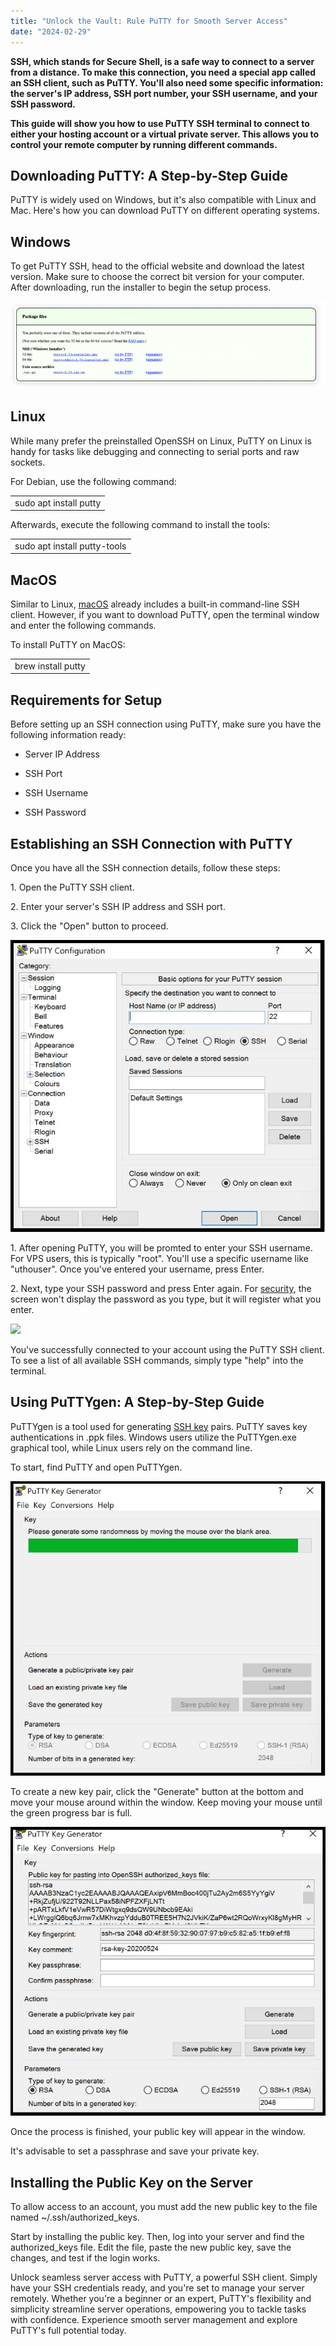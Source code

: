 ```yaml
---
title: "Unlock the Vault: Rule PuTTY for Smooth Server Access"
date: "2024-02-29"
---
```


**SSH, which stands for Secure Shell, is a safe way to connect to a server from a distance. To make this connection, you need a special app called an SSH client, such as PuTTY. You'll also need some specific information: the server's IP address, SSH port number, your SSH username, and your SSH password.**

**This guide will show you how to use PuTTY SSH terminal to connect to either your hosting account or a virtual private server. This allows you to control your remote computer by running different commands.**

## **Downloading PuTTY: A Step-by-Step Guide**

PuTTY is widely used on Windows, but it's also compatible with Linux and Mac. Here's how you can download PuTTY on different operating systems.

## **Windows**

To get PuTTY SSH, head to the official website and download the latest version. Make sure to choose the correct bit version for your computer. After downloading, run the installer to begin the setup process.

![](images/image-1329.png)

## **Linux**

While many prefer the preinstalled OpenSSH on Linux, PuTTY on Linux is handy for tasks like debugging and connecting to serial ports and raw sockets.

For Debian, use the following command:  

<table><tbody><tr><td>sudo apt install putty</td></tr></tbody></table>

Afterwards, execute the following command to install the tools:

<table><tbody><tr><td>sudo apt install putty-tools</td></tr></tbody></table>

## **MacOS**

Similar to Linux, [macOS](https://www.lifewire.com/what-is-macos-4691239) already includes a built-in command-line SSH client. However, if you want to download PuTTY, open the terminal window and enter the following commands.

To install PuTTY on MacOS:

<table><tbody><tr><td>brew install putty</td></tr></tbody></table>

## Requirements for Setup

Before setting up an SSH connection using PuTTY, make sure you have the following information ready:

- Server IP Address  
      
    

- SSH Port  
      
    

- SSH Username  
      
    

- SSH Password  
    

## **Establishing an SSH Connection with PuTTY**

Once you have all the SSH connection details, follow these steps:

1\. Open the PuTTY SSH client.  

2\. Enter your server's SSH IP address and SSH port.  

3\. Click the "Open" button to proceed.

![](images/putty-1.0-1.jpg)

1\. After opening PuTTY, you will be promted to enter your SSH username. For VPS users, this is typically "root". You'll use a specific username like "uthouser". Once you've entered your username, press Enter.  

2\. Next, type your SSH password and press Enter again. For [security](https://utho.com/security-solution), the screen won't display the password as you type, but it will register what you enter.

![](https://lh7-us.googleusercontent.com/Ypi-hQC3nEmJCbd9dq7sGJs8ikrendZxSkLkorZm1Dmp1sxbz3VIyKgavbi-mFCPw_GRez2-FNi9rav1eefAc4F1VeHP2bW5_AoQCiZaDChdLXbVShyeOiudPWNS0r08MVuzXxoGt8eoZzRztXLs2Kg)

You've successfully connected to your account using the PuTTY SSH client. To see a list of all available SSH commands, simply type "help" into the terminal.

## **Using PuTTYgen: A Step-by-Step Guide**

PuTTYgen is a tool used for generating [SSH key](https://utho.com/ssh-key) pairs. PuTTY saves key authentications in .ppk files. Windows users utilize the PuTTYgen.exe graphical tool, while Linux users rely on the command line.

To start, find PuTTY and open PuTTYgen.

![](images/Putty-2.0-1.jpg)

To create a new key pair, click the "Generate" button at the bottom and move your mouse around within the window. Keep moving your mouse until the green progress bar is full.

![](images/Putty-3.0-1.jpg)

Once the process is finished, your public key will appear in the window.

It's advisable to set a passphrase and save your private key.

## **Installing the Public Key on the Server**

To allow access to an account, you must add the new public key to the file named ~/.ssh/authorized\_keys.

Start by installing the public key. Then, log into your server and find the authorized\_keys file. Edit the file, paste the new public key, save the changes, and test if the login works.

Unlock seamless server access with PuTTY, a powerful SSH client. Simply have your SSH credentials ready, and you're set to manage your server remotely. Whether you're a beginner or an expert, PuTTY's flexibility and simplicity streamline server operations, empowering you to tackle tasks with confidence. Experience smooth server management and explore PuTTY's full potential today.
